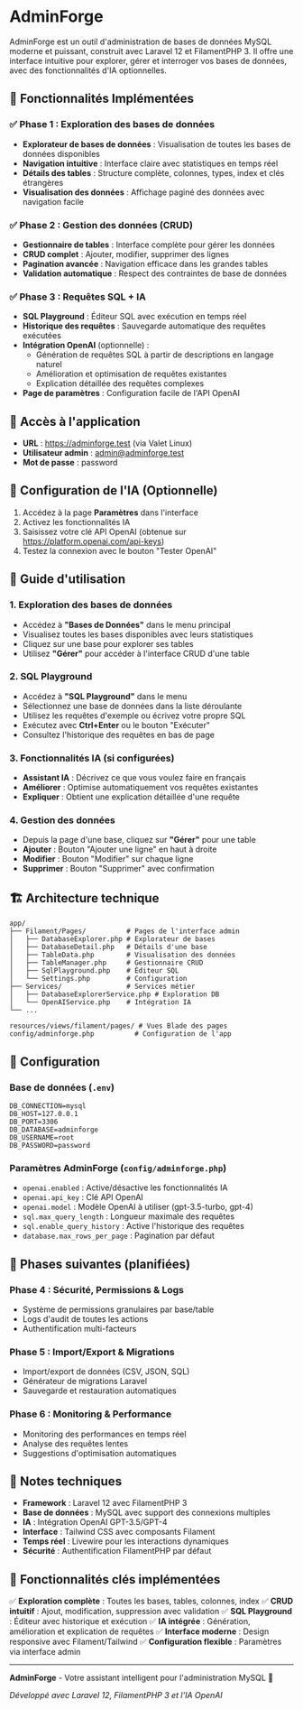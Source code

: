 # AdminForge

AdminForge est un outil d'administration de bases de données MySQL moderne et puissant, construit avec Laravel 12 et FilamentPHP 3. Il offre une interface intuitive pour explorer, gérer et interroger vos bases de données, avec des fonctionnalités d'IA optionnelles.

## 🚀 Fonctionnalités Implémentées

### ✅ Phase 1 : Exploration des bases de données
- **Explorateur de bases de données** : Visualisation de toutes les bases de données disponibles
- **Navigation intuitive** : Interface claire avec statistiques en temps réel
- **Détails des tables** : Structure complète, colonnes, types, index et clés étrangères
- **Visualisation des données** : Affichage paginé des données avec navigation facile

### ✅ Phase 2 : Gestion des données (CRUD)
- **Gestionnaire de tables** : Interface complète pour gérer les données
- **CRUD complet** : Ajouter, modifier, supprimer des lignes
- **Pagination avancée** : Navigation efficace dans les grandes tables
- **Validation automatique** : Respect des contraintes de base de données

### ✅ Phase 3 : Requêtes SQL + IA
- **SQL Playground** : Éditeur SQL avec exécution en temps réel
- **Historique des requêtes** : Sauvegarde automatique des requêtes exécutées
- **Intégration OpenAI** (optionnelle) :
  - Génération de requêtes SQL à partir de descriptions en langage naturel
  - Amélioration et optimisation de requêtes existantes
  - Explication détaillée des requêtes complexes
- **Page de paramètres** : Configuration facile de l'API OpenAI

## 🔑 Accès à l'application

- **URL** : https://adminforge.test (via Valet Linux)
- **Utilisateur admin** : admin@adminforge.test
- **Mot de passe** : password

## 🤖 Configuration de l'IA (Optionnelle)

1. Accédez à la page **Paramètres** dans l'interface
2. Activez les fonctionnalités IA
3. Saisissez votre clé API OpenAI (obtenue sur https://platform.openai.com/api-keys)
4. Testez la connexion avec le bouton "Tester OpenAI"

## 📖 Guide d'utilisation

### 1. Exploration des bases de données
- Accédez à **"Bases de Données"** dans le menu principal
- Visualisez toutes les bases disponibles avec leurs statistiques
- Cliquez sur une base pour explorer ses tables
- Utilisez **"Gérer"** pour accéder à l'interface CRUD d'une table

### 2. SQL Playground
- Accédez à **"SQL Playground"** dans le menu
- Sélectionnez une base de données dans la liste déroulante
- Utilisez les requêtes d'exemple ou écrivez votre propre SQL
- Exécutez avec **Ctrl+Enter** ou le bouton "Exécuter"
- Consultez l'historique des requêtes en bas de page

### 3. Fonctionnalités IA (si configurées)
- **Assistant IA** : Décrivez ce que vous voulez faire en français
- **Améliorer** : Optimise automatiquement vos requêtes existantes
- **Expliquer** : Obtient une explication détaillée d'une requête

### 4. Gestion des données
- Depuis la page d'une base, cliquez sur **"Gérer"** pour une table
- **Ajouter** : Bouton "Ajouter une ligne" en haut à droite
- **Modifier** : Bouton "Modifier" sur chaque ligne
- **Supprimer** : Bouton "Supprimer" avec confirmation

## 🏗️ Architecture technique

```
app/
├── Filament/Pages/          # Pages de l'interface admin
│   ├── DatabaseExplorer.php # Explorateur de bases
│   ├── DatabaseDetail.php   # Détails d'une base
│   ├── TableData.php        # Visualisation des données
│   ├── TableManager.php     # Gestionnaire CRUD
│   ├── SqlPlayground.php    # Éditeur SQL
│   └── Settings.php         # Configuration
├── Services/                # Services métier
│   ├── DatabaseExplorerService.php # Exploration DB
│   └── OpenAIService.php    # Intégration IA
└── ...

resources/views/filament/pages/ # Vues Blade des pages
config/adminforge.php          # Configuration de l'app
```

## 🔧 Configuration

### Base de données (`.env`)
```env
DB_CONNECTION=mysql
DB_HOST=127.0.0.1
DB_PORT=3306
DB_DATABASE=adminforge
DB_USERNAME=root
DB_PASSWORD=password
```

### Paramètres AdminForge (`config/adminforge.php`)
- `openai.enabled` : Active/désactive les fonctionnalités IA
- `openai.api_key` : Clé API OpenAI
- `openai.model` : Modèle OpenAI à utiliser (gpt-3.5-turbo, gpt-4)
- `sql.max_query_length` : Longueur maximale des requêtes
- `sql.enable_query_history` : Active l'historique des requêtes
- `database.max_rows_per_page` : Pagination par défaut

## 🚧 Phases suivantes (planifiées)

### Phase 4 : Sécurité, Permissions & Logs
- Système de permissions granulaires par base/table
- Logs d'audit de toutes les actions
- Authentification multi-facteurs

### Phase 5 : Import/Export & Migrations
- Import/export de données (CSV, JSON, SQL)
- Générateur de migrations Laravel
- Sauvegarde et restauration automatiques

### Phase 6 : Monitoring & Performance
- Monitoring des performances en temps réel
- Analyse des requêtes lentes
- Suggestions d'optimisation automatiques

## 📝 Notes techniques

- **Framework** : Laravel 12 avec FilamentPHP 3
- **Base de données** : MySQL avec support des connexions multiples
- **IA** : Intégration OpenAI GPT-3.5/GPT-4
- **Interface** : Tailwind CSS avec composants Filament
- **Temps réel** : Livewire pour les interactions dynamiques
- **Sécurité** : Authentification FilamentPHP par défaut

## 🎯 Fonctionnalités clés implémentées

✅ **Exploration complète** : Toutes les bases, tables, colonnes, index
✅ **CRUD intuitif** : Ajout, modification, suppression avec validation
✅ **SQL Playground** : Éditeur avec historique et exécution
✅ **IA intégrée** : Génération, amélioration et explication de requêtes
✅ **Interface moderne** : Design responsive avec Filament/Tailwind
✅ **Configuration flexible** : Paramètres via interface admin

---

**AdminForge** - Votre assistant intelligent pour l'administration MySQL 🚀

*Développé avec Laravel 12, FilamentPHP 3 et l'IA OpenAI*
